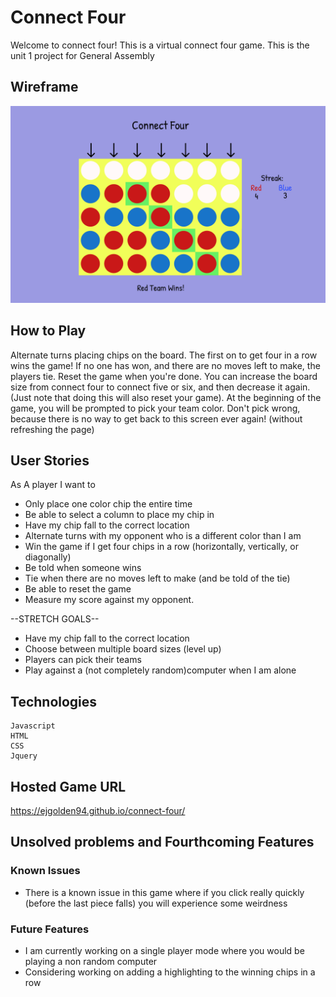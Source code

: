 # Connect Four
Welcome to connect four! This is a virtual connect four game. This is the unit 1 project for General Assembly

## Wireframe 
![Wireframe](./connect_four_wireframe.png)

## How to Play 
Alternate turns placing chips on the board. The first on to get four in a row wins the game! If no one has won, and there are no moves left to make, the players tie. Reset the game when you're done. You can increase the board size from connect four to connect five or six, and then decrease it again. (Just note that doing this will also reset your game). At the beginning of the game, you will be prompted to pick your team color. Don't pick wrong, because there is no way to get back to this screen ever again! (without refreshing the page)

## User Stories
As A player I want to 

* Only place one color chip the entire time
* Be able to select a column to place my chip in 
* Have my chip fall to the correct location 
* Alternate turns with my opponent who is a different color than I am 
* Win the game if I get four chips in a row (horizontally, vertically, or diagonally)
* Be told when someone wins 
* Tie when there are no moves left to make (and be told of the tie)
* Be able to reset the game
* Measure my score against my opponent.

--STRETCH GOALS--
* Have my chip fall to the correct location 
* Choose between multiple board sizes (level up) 
* Players can pick their teams
* Play against a (not completely random)computer when I am alone 

## Technologies 
```
Javascript
HTML
CSS
Jquery
```

## Hosted Game URL 
https://ejgolden94.github.io/connect-four/

## Unsolved problems and Fourthcoming Features
### Known Issues
- There is a known issue in this game where if you click really quickly (before the last piece falls) you will experience some weirdness 

### Future Features
- I am currently working on a single player mode where you would be playing a non random computer 
- Considering working on adding a highlighting to the winning chips in a row